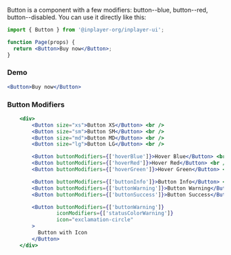Button is a component with a few modifiers: button--blue, button--red, button--disabled. You can use it directly like this:

```jsx static
import { Button } from '@inplayer-org/inplayer-ui';

function Page(props) {
  return <Button>Buy now</Button>;
}
```

### Demo

```jsx
<Button>Buy now</Button>
```

### Button Modifiers
```jsx
    <div>
        <Button size="xs">Button XS</Button> <br />
        <Button size="sm">Button SM</Button> <br />
        <Button size="md">Button MD</Button> <br />
        <Button size="lg">Button LG</Button> <br />

        <Button buttonModifiers={['hoverBlue']}>Hover Blue</Button> <br />
        <Button buttonModifiers={['hoverRed']}>Hover Red</Button> <br />
        <Button buttonModifiers={['hoverGreen']}>Hover Green</Button> <br />

        <Button buttonModifiers={['buttonInfo']}>Button Info</Button> <br />
        <Button buttonModifiers={['buttonWarning']}>Button Warning</Button> <br />
        <Button buttonModifiers={['buttonSuccess']}>Button Success</Button> <br />

        <Button buttonModifiers={['buttonWarning']}
                iconModifiers={['statusColorWarning']}
                icon="exclamation-circle"
        >
          Button with Icon
        </Button>
    </div>
```
